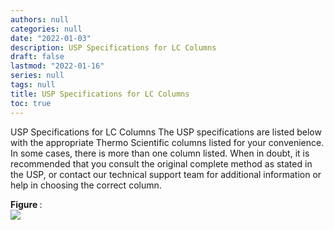 ```yaml
---
authors: null
categories: null
date: "2022-01-03"
description: USP Specifications for LC Columns
draft: false
lastmod: "2022-01-16"
series: null
tags: null
title: USP Specifications for LC Columns
toc: true
---
```





<!--more-->

USP Specifications for LC Columns
The USP specifications are listed below with the appropriate Thermo Scientific columns listed for your convenience. In some cases,
there is more than one column listed. When in doubt, it is recommended that you consult the original complete method as stated in the USP, or contact our technical support team for additional information or help in choosing the correct column.


<figcaption><b>Figure </b>: </figcaption>
<img src = "/docs/images/Screenshot 2022-01-16 223854.png"/>

